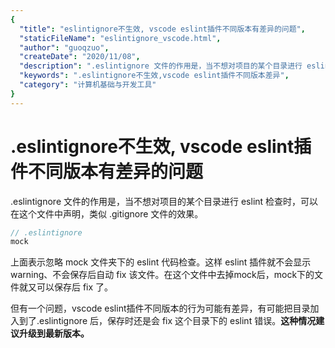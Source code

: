 ```yaml
---
{
  "title": "eslintignore不生效, vscode eslint插件不同版本有差异的问题",
  "staticFileName": "eslintignore_vscode.html",
  "author": "guoqzuo",
  "createDate": "2020/11/08",
  "description": ".eslintignore 文件的作用是，当不想对项目的某个目录进行 eslint 检查时，可以在这个文件中声明，类似 .gitignore 文件的效果。但有一个问题，vscode eslint插件不同版本的行为可能有差异，有可能把目录加入到了.eslintignore 后，保存时还是会 fix 这个目录下的 eslint 错误。这种情况建议升级到最新版本。",
  "keywords": ".eslintignore不生效,vscode eslint插件不同版本差异",
  "category": "计算机基础与开发工具"
}
---
```

# .eslintignore不生效, vscode eslint插件不同版本有差异的问题
.eslintignore 文件的作用是，当不想对项目的某个目录进行 eslint 检查时，可以在这个文件中声明，类似 .gitignore 文件的效果。

```js
// .eslintignore
mock
```

上面表示忽略 mock 文件夹下的 eslint 代码检查。这样 eslint 插件就不会显示 warning、不会保存后自动 fix 该文件。在这个文件中去掉mock后，mock下的文件就又可以保存后 fix 了。

但有一个问题，vscode eslint插件不同版本的行为可能有差异，有可能把目录加入到了.eslintignore 后，保存时还是会 fix 这个目录下的 eslint 错误。**这种情况建议升级到最新版本。**